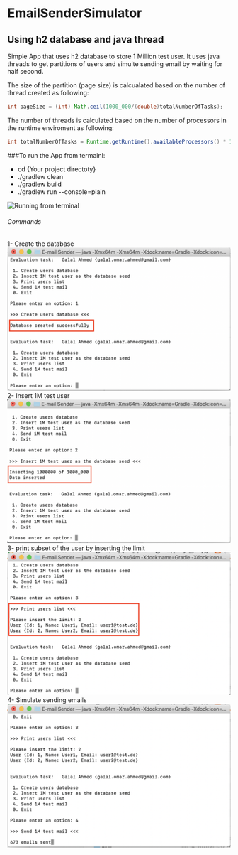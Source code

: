 # EmailSenderSimulator
## Using h2 database and java thread
Simple App that uses h2 database to store 1 Million test user.
It uses java threads to get partitions of users and simulte sending email by waiting for half second.

The size of the partition (page size) is calcualated based on the number of thread created as following:
```java
int pageSize = (int) Math.ceil(1000_000/(double)totalNumberOfTasks);
```

The number of threads is calculated based on the number of processors in the runtime enviroment as following:
```java
int totalNumberOfTasks = Runtime.getRuntime().availableProcessors() * 10;
```
###To run the App from termainl:
* cd {Your project directoty}
* ./gradlew clean
* ./gradlew build
* ./gradlew run --console=plain

![Running from terminal](RunApp.gif)


###### Commands
1- Create the database
![Command 1](commands/command1.png)
2- Insert 1M test user
![Command 2](commands/command2.png)
3- print subset of the user by inserting the limit
![Command 3](commands/command3.png)
4- Simulate sending emails
![Command 4](commands/command4.png)



